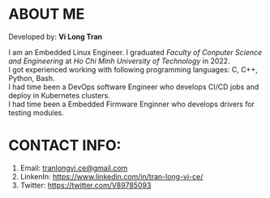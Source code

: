 # ABOUT ME

Developed by: **Vi Long Tran**

I am an Embedded Linux Engineer. I graduated *Faculty of Conputer Science and Engineering* at *Ho Chi Minh University of Technology* in 2022.  
I got experienced working with following programming languages: C, C++, Python, Bash.  
I had time been a DevOps software Engineer who develops CI/CD jobs and deploy in Kubernetes clusters.  
I had time been a Embedded Firmware Enginner who develops drivers for testing modules.

# CONTACT INFO:
1. Email: tranlongvi.ce@gmail.com
2. LinkenIn: https://www.linkedin.com/in/tran-long-vi-ce/
3. Twitter: https://twitter.com/V89785093
